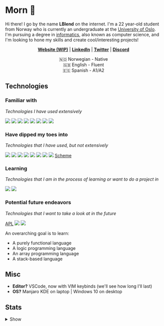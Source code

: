 # Morn 👋

Hi there! I go by the name **LBlend** on the internet. I'm a 22 year-old student from Norway who is currently an undergraduate at the [University of Oslo](https://www.uio.no/english/). I'm pursuing a degree in [informatics](https://en.wikipedia.org/wiki/Informatics#:~:text=Accordingly%2C%20universities%20in%20continental%20Europe%20usually%20translate%20%22informatics%22%20as%20computer%20science%2C%20or%20sometimes%20information%20and%20computer%20science%2C%20although%20technical%20universities%20may%20translate%20it%20as%20computer%20science%20%26%20engineering.), also known as computer science, and I'm looking to hone my skills and create cool/interesting projects!

<p align="center">
  <strong><a href="https://lblend.moe">Website (WIP)</a></strong> |
  <strong><a href="https://www.linkedin.com/in/leander-west-furumo/">LinkedIn</a></strong> |
  <strong><a href="https://twitter.com/LeanderFurumo">Twitter</a></strong> |
  <strong><a href="https://discord.com/users/170506717140877312">Discord</a></strong> 
</p>

<p align="center">
  🇳🇴 Norwegian - Native
  <br>
  🇬🇧 English - Fluent
  <br>
  🇪🇸 Spanish - A1/A2
</p>


## Technologies

### Familiar with

*Technologies I have used extensively*

<a href="https://www.python.org/"><img src="https://img.shields.io/badge/python%20-%2314354C.svg?&style=for-the-badge&logo=python&logoColor=white"/></a>
<a href="https://www.java.com/en/"><img src="https://img.shields.io/badge/java-%23ED8B00.svg?&style=for-the-badge&logo=java&logoColor=white"/></a>
<a href="https://en.wikipedia.org/wiki/HTML5"><img src="https://img.shields.io/badge/html5%20-%23E34F26.svg?&style=for-the-badge&logo=html5&logoColor=white"/></a>
<a href="https://en.wikipedia.org/wiki/Cascading_Style_Sheets"><img src="https://img.shields.io/badge/css3%20-%231572B6.svg?&style=for-the-badge&logo=css3&logoColor=white"/></a>
<a href="https://en.wikipedia.org/wiki/JavaScript"><img src="https://img.shields.io/badge/javascript%20-%23323330.svg?&style=for-the-badge&logo=javascript&logoColor=%23F7DF1E"/></a>
<a href="https://www.typescriptlang.org/"><img src="https://img.shields.io/badge/typescript-%23007ACC.svg?style=for-the-badge&logo=typescript&logoColor=white"/></a>
<a href="https://git-scm.com/"><img src="https://img.shields.io/badge/git%20-%23F05033.svg?&style=for-the-badge&logo=git&logoColor=white"/></a>
<a href="https://en.wikipedia.org/wiki/Linux"><img src="https://img.shields.io/badge/Linux-FCC624?style=for-the-badge&logo=linux&logoColor=black"/></a>


### Have dipped my toes into

*Technologies that I have used, but not extensively*

<a href="https://reactjs.org/"><img src="https://img.shields.io/badge/react-%2320232a.svg?style=for-the-badge&logo=react&logoColor=%2361DAFB"/></a>
<a href="https://kotlinlang.org/"><img src="https://img.shields.io/badge/kotlin-%230095D5.svg?style=for-the-badge&logo=kotlin&logoColor=white"/></a>
<a href="https://svelte.dev/"><img src="https://img.shields.io/badge/svelte-%23f1413d.svg?style=for-the-badge&logo=svelte&logoColor=white"></a>
<a href="https://www.docker.com/"><img src="https://img.shields.io/badge/docker%20-%230db7ed.svg?&style=for-the-badge&logo=docker&logoColor=white"/></a>
<a href="https://www.postgresql.org/"><img src="https://img.shields.io/badge/postgres-%23316192.svg?style=for-the-badge&logo=postgresql&logoColor=white"/></a>
<a href="https://www.mongodb.com/"><img src ="https://img.shields.io/badge/MongoDB-%234ea94b.svg?&style=for-the-badge&logo=mongodb&logoColor=white"/></a>
<a href="https://www.nginx.com/"><img src="https://img.shields.io/badge/nginx%20-%23009639.svg?&style=for-the-badge&logo=nginx&logoColor=white"/></a>
<a href="https://graphql.org/"><img src="https://img.shields.io/badge/-GraphQL-E10098?style=for-the-badge&logo=graphql"/></a>
<a href="https://en.wikipedia.org/wiki/Scheme_(programming_language)">Scheme</a>


### Learning

*Technologies that I am in the process of learning or want to do a project in*

<a href="https://www.rust-lang.org/"><img src="https://img.shields.io/badge/rust-%23000000.svg?style=for-the-badge&logo=rust&logoColor=white"/></a>
<a href="https://www.haskell.org/"><img src="https://img.shields.io/badge/Haskell-5e5086?style=for-the-badge&logo=haskell&logoColor=white"/></a>

### Potential future endeavors

*Technologies that I want to take a look at in the future*

<a href="https://en.wikipedia.org/wiki/APL_(programming_language)">APL</a>
<a href="https://en.wikipedia.org/wiki/C_(programming_language)"><img src="https://img.shields.io/badge/C-00599C?style=for-the-badge&logo=c&logoColor=white"/></a>
<a href="https://webassembly.org/"><img src="https://img.shields.io/badge/WebAssembly-654FF0?style=for-the-badge&logo=WebAssembly&logoColor=white"/></a>

An overarching goal is to learn:
* A purely functional language
* A logic programming language
* An array programming language
* A stack-based language


## Misc

* **Editor?** VSCode, now with VIM keybinds (we'll see how long I'll last)
* **OS?** Manjaro KDE on laptop | Windows 10 on desktop


## Stats

<details>
  
  <summary>Show</summary>

[![](https://raw.githubusercontent.com/LBlend/LBlend/master/profile-summary-card-output/nord_dark/0-profile-details.svg)](https://github.com/LBlend)[![](https://raw.githubusercontent.com/LBlend/LBlend/master/profile-summary-card-output/nord_dark/3-stats.svg)](https://github.com/LBlend)[![](https://raw.githubusercontent.com/LBlend/LBlend/master/profile-summary-card-output/nord_dark/1-repos-per-language.svg)](https://github.com/LBlend)[![](https://raw.githubusercontent.com/LBlend/LBlend/master/profile-summary-card-output/nord_dark/2-most-commit-language.svg)](https://github.com/LBlend)


<!--START_SECTION:waka-->
![Code Time](http://img.shields.io/badge/Code%20Time-1%2C361%20hrs%2059%20mins-blue)

![Lines of code](https://img.shields.io/badge/From%20Hello%20World%20I%27ve%20Written-26%20Million%20lines%20of%20code-blue)

**🐱 My GitHub Data** 

> 🏆 1,130 Contributions in the Year 2022
 > 
> 📦 303.0 kB Used in GitHub's Storage 
 > 
> 💼 Opted to Hire
 > 
> 📜 27 Public Repositories 
 > 
> 🔑 28 Private Repositories  
 > 
**I'm a Night 🦉** 

```text
🌞 Morning    70 commits     █░░░░░░░░░░░░░░░░░░░░░░░░   4.67% 
🌆 Daytime    350 commits    █████░░░░░░░░░░░░░░░░░░░░   23.36% 
🌃 Evening    525 commits    ████████░░░░░░░░░░░░░░░░░   35.05% 
🌙 Night      553 commits    █████████░░░░░░░░░░░░░░░░   36.92%

```
📅 **I'm Most Productive on Tuesday** 

```text
Monday       215 commits    ███░░░░░░░░░░░░░░░░░░░░░░   14.35% 
Tuesday      284 commits    ████░░░░░░░░░░░░░░░░░░░░░   18.96% 
Wednesday    240 commits    ████░░░░░░░░░░░░░░░░░░░░░   16.02% 
Thursday     269 commits    ████░░░░░░░░░░░░░░░░░░░░░   17.96% 
Friday       197 commits    ███░░░░░░░░░░░░░░░░░░░░░░   13.15% 
Saturday     86 commits     █░░░░░░░░░░░░░░░░░░░░░░░░   5.74% 
Sunday       207 commits    ███░░░░░░░░░░░░░░░░░░░░░░   13.82%

```


📊 **This Week I Spent My Time On** 

```text
💬 Programming Languages: 
Rust                     42 mins             ████████████████████████░   99.37% 
Text                     0 secs              ░░░░░░░░░░░░░░░░░░░░░░░░░   0.63%

```


 Last Updated on 06/12/2022 06:29:40 UTC
<!--END_SECTION:waka-->
  
 </details>
